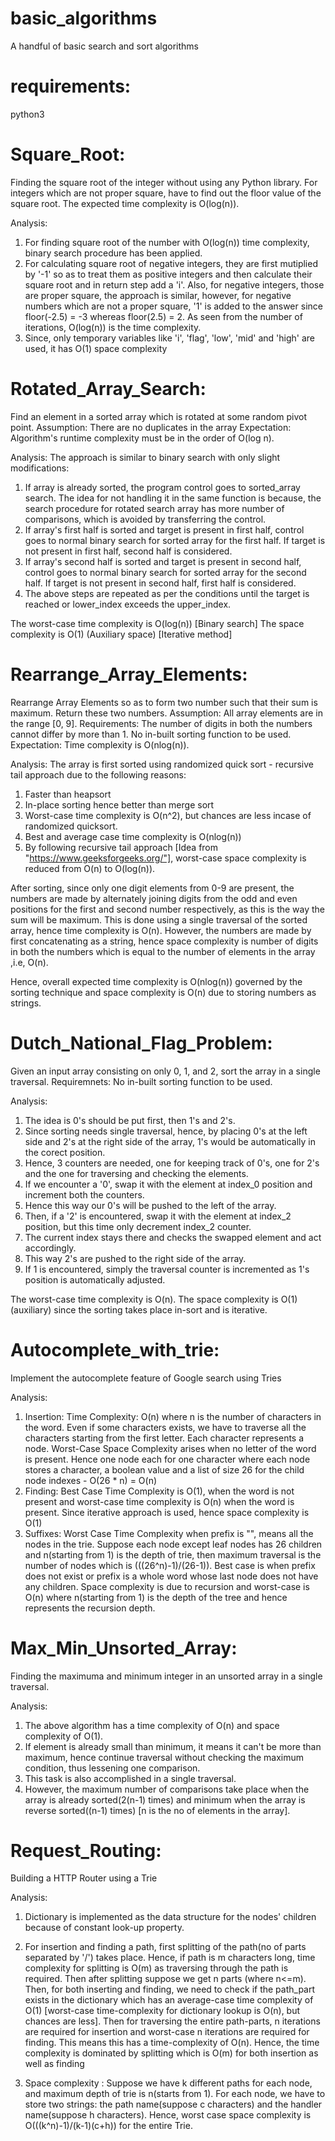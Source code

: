 # basic_algorithms
A handful of basic search and sort algorithms

# requirements:
python3

# Square_Root:
Finding the square root of the integer without using any Python library.
For integers which are not proper square, have to find out the floor value of the square root.
The expected time complexity is O(log(n)).

Analysis:
1. For finding square root of the number with O(log(n)) time complexity, binary search procedure has been applied. 
2. For calculating square root of negative integers, they are first mutiplied by '-1' so as to treat them as positive integers
   and then calculate their square root and in return step add a 'i'. Also, for negative integers, those are proper square, 
   the approach is similar, however, for negative numbers which are not a proper square, '1' is added to the answer since floor(-2.5) = -3 
   whereas floor(2.5) = 2. As seen from the number of iterations, O(log(n)) is the time complexity. 
3. Since, only temporary variables like 'i', 'flag', 'low', 'mid' and 'high' are used, it has O(1) space complexity

# Rotated_Array_Search:
Find an element in a sorted array which is rotated at some random pivot point.
Assumption: There are no duplicates in the array 
Expectation: Algorithm's runtime complexity must be in the order of O(log n).

Analysis:
The approach is similar to binary search with only slight modifications:
1. If array is already sorted, the program control goes to sorted_array search. The idea for not handling it in the same function is because, 
   the search procedure for rotated search array has more number of comparisons, which is avoided by transferring the control.
2. If array's first half is sorted and target is present in first half, control goes to normal binary search for sorted array for
   the first half. If target is not present in first half, second half is considered.
3. If array's second half is sorted and target is present in second half, control goes to normal binary search for sorted array for
   the second half. If target is not present in second half, first half is considered.
4. The above steps are repeated as per the conditions until the target is reached or lower_index exceeds the upper_index.

The worst-case time complexity is O(log(n)) [Binary search]
The space complexity is O(1) (Auxiliary space) [Iterative method]

# Rearrange_Array_Elements:
Rearrange Array Elements so as to form two number such that their sum is maximum. 
Return these two numbers. 
Assumption: All array elements are in the range [0, 9]. 
Requirements: The number of digits in both the numbers cannot differ by more than 1. No in-built sorting function to be used.
Expectation: Time complexity is O(nlog(n)).

Analysis:
The array is first sorted using randomized quick sort - recursive tail approach due to the following reasons:

1. Faster than heapsort
2. In-place sorting hence better than merge sort
3. Worst-case time complexity is O(n^2), but chances are less incase of randomized quicksort. 
4. Best and average case time complexity is O(nlog(n))
5. By following recursive tail approach [Idea from "https://www.geeksforgeeks.org/"], worst-case space complexity 
   is reduced from O(n) to O(log(n)). 

After sorting, since only one digit elements from 0-9 are present, the numbers are made by alternately joining digits 
from the odd and even positions for the first and second number respectively, as this is the way the sum will be maximum.
This is done using a single traversal of the sorted array, hence time complexity is O(n).
However, the numbers are made by first concatenating as a string, hence space complexity is number of digits in both the numbers which is equal to the number of elements in the array ,i.e, O(n).

Hence, overall expected time complexity is O(nlog(n)) governed by the sorting technique and space complexity is O(n) due to storing numbers as strings.

# Dutch_National_Flag_Problem:
Given an input array consisting on only 0, 1, and 2, sort the array in a single traversal.
Requiremnets: No in-built sorting function to be used.

Analysis:
1. The idea is 0's should be put first, then 1's and 2's. 
2. Since sorting needs single traversal, hence, by placing 0's at the left side and 2's at the right side of the array, 
   1's would be automatically in the corect position.
3. Hence, 3 counters are needed, one for keeping track of 0's, one for 2's and the one for traversing and checking the elements. 
4. If we encounter a '0', swap it with the element at index_0 position and increment both the counters.
5. Hence this way our 0's will be pushed to the left of the array.
6. Then, if a '2' is encountered, swap it with the element at index_2 position, but this time only decrement index_2 counter.
7. The current index stays there and checks the swapped element and act accordingly.
8. This way 2's are pushed to the right side of the array.
9. If 1 is encountered, simply the traversal counter is incremented as 1's position is automatically adjusted. 

The worst-case time complexity is O(n).
The space complexity is O(1)(auxiliary) since the sorting takes place in-sort and is iterative.

# Autocomplete_with_trie:
Implement the autocomplete feature of Google search using Tries

Analysis:
1. Insertion: Time Complexity: O(n) where n is the number of characters in the word. 
   Even if some characters exists, we have to traverse all the characters starting from the first letter. 
   Each character represents a node.
   Worst-Case Space Complexity arises when no letter of the word is present. 
   Hence one node each for one character where each node stores a character, a boolean value 
   and a list of size 26 for the child node indexes - O(26 * n) = O(n)
2. Finding: Best Case Time Complexity is O(1), when the word is not present and worst-case time complexity is O(n) when the word is present.
   Since iterative approach is used, hence space complexity is O(1)
3. Suffixes: Worst Case Time Complexity when prefix is "", means all the nodes in the trie. 
   Suppose each node except leaf nodes has 26 children and n(starting from 1) is the depth of trie, 
   then maximum traversal is the number of nodes which is (((26^n)-1)/(26-1)). 
   Best case is when prefix does not exist or prefix is a whole word whose last node does not have any children. 
   Space complexity is due to recursion and worst-case is O(n) where n(starting from 1) is the depth of the tree and hence represents the recursion depth.

# Max_Min_Unsorted_Array:
Finding the maximuma and minimum integer in an unsorted array in a single traversal.

Analysis:
1. The above algorithm has a time complexity of O(n) and space complexity of O(1). 
2. If element is already small than minimum, it means it can't be more than maximum, hence continue traversal
   without checking the maximum condition, thus lessening one comparison. 
3. This task is also accomplished in a single traversal. 
4. However, the maximum number of comparisons take place when the array is already sorted(2(n-1) times) 
   and minimum when the array is reverse sorted((n-1) times) [n is the no of elements in the array].
   
# Request_Routing:
Building a HTTP Router using a Trie

Analysis:
1. Dictionary is implemented as the data structure for the nodes' children because of constant look-up property.

2. For insertion and finding a path, first splitting of the path(no of parts separated by '/') takes place. 
   Hence, if path is m characters long, time complexity for splitting is O(m) as traversing through the path is required. 
   Then after splitting suppose we get n parts (where n<=m). 
   Then, for both inserting and finding, we need to check if the path_part exists in the dictionary which has
   an average-case time complexity of O(1) [worst-case time-complexity for dictionary lookup is O(n), but chances are less]. 
   Then for traversing the entire path-parts, n iterations are required for insertion and worst-case n iterations are required for finding. 
   This means this has a time-complexity of O(n). Hence, the time complexity is dominated by splitting which is O(m) for both insertion as well as finding

3. Space complexity : Suppose we have k different paths for each node, and maximum depth of trie is n(starts from 1). 
   For each node, we have to store two strings: the path name(suppose c characters) and the handler name(suppose h characters).
   Hence, worst case space complexity is O(((k^n)-1)/(k-1)(c+h)) for the entire Trie.
